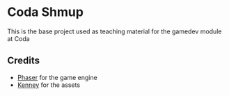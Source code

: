 # Coda Shmup
This is the base project used as teaching material for the gamedev module at Coda

## Credits
- [Phaser](https://phaser.io/) for the game engine
- [Kenney](https://kenney.nl/) for the assets